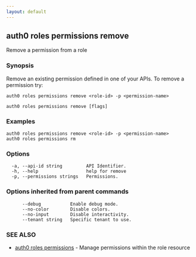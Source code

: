 ```yaml
---
layout: default
---
```

## auth0 roles permissions remove

Remove a permission from a role

### Synopsis

Remove an existing permission defined in one of your APIs.
To remove a permission try:

    auth0 roles permissions remove <role-id> -p <permission-name>

```
auth0 roles permissions remove [flags]
```

### Examples

```
auth0 roles permissions remove <role-id> -p <permission-name>
auth0 roles permissions rm
```

### Options

```
  -a, --api-id string         API Identifier.
  -h, --help                  help for remove
  -p, --permissions strings   Permissions.
```

### Options inherited from parent commands

```
      --debug           Enable debug mode.
      --no-color        Disable colors.
      --no-input        Disable interactivity.
      --tenant string   Specific tenant to use.
```

### SEE ALSO

* [auth0 roles permissions](auth0_roles_permissions.md)	 - Manage permissions within the role resource

